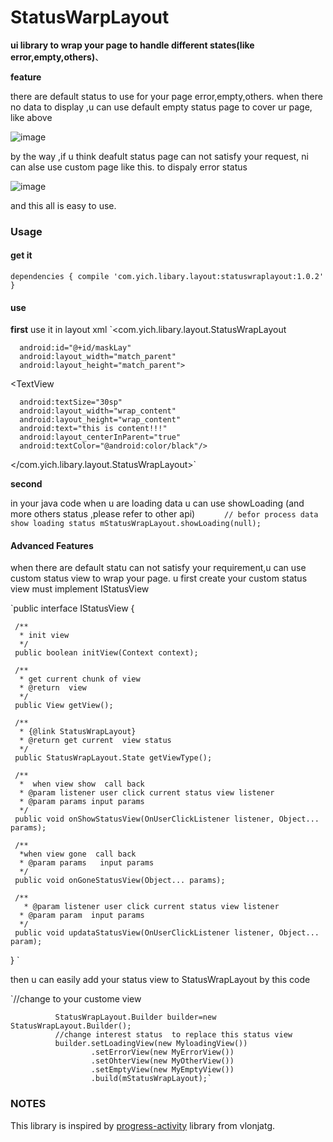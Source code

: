 # StatusWarpLayout
**ui library to wrap your page to  handle different states(like error,empty,others)**、

**feature**

there are default status to use for your page  error,empty,others.
when there  no data  to display ,u can use default empty status page to cover ur page, like above

![image](https://github.com/yuqiyich/StatusWarpLayout/blob/master/art/deafuat_error.gif)

by the way ,if u think deafult status page can not  satisfy your request, ni can alse use custom page  like this. to dispaly error status

![image](https://github.com/yuqiyich/StatusWarpLayout/blob/master/art/custom_error.gif)

and  this all is easy to use.

### Usage
#### get it
 `dependencies {
          compile 'com.yich.libary.layout:statuswraplayout:1.0.2'
  } `

#### use

**first**
 use  it in layout xml
 `<com.yich.libary.layout.StatusWrapLayout

      android:id="@+id/maskLay"
      android:layout_width="match_parent"
      android:layout_height="match_parent">

  <TextView

      android:textSize="30sp"
      android:layout_width="wrap_content"
      android:layout_height="wrap_content"
      android:text="this is content!!!"
      android:layout_centerInParent="true"
      android:textColor="@android:color/black"/>

  </com.yich.libary.layout.StatusWrapLayout>`

**second**

 in your java code
when u are  loading data u can use showLoading (and more others status ,please refer to  other api)
`       // befor process data show loading status
         mStatusWrapLayout.showLoading(null);
`
#### Advanced Features
when there are default statu can  not satisfy your requirement,u can use custom status view to wrap your page.
u first create your custom status view must implement IStatusView

`public interface IStatusView {

     /**
      * init view
      */
     public boolean initView(Context context);

     /**
      * get current chunk of view
      * @return  view
      */
     public View getView();

     /**
      * {@link StatusWrapLayout}
      * @return get current  view status
      */
     public StatusWrapLayout.State getViewType();

     /**
      *  when view show  call back
      * @param listener user click current status view listener
      * @param params input params
      */
     public void onShowStatusView(OnUserClickListener listener, Object... params);

     /**
      *when view gone  call back
      * @param params   input params
      */
     public void onGoneStatusView(Object... params);

     /**
       * @param listener user click current status view listener
      * @param param  input params
      */
     public void updataStatusView(OnUserClickListener listener, Object... param);
 }
`

then u can easily add your status view to StatusWrapLayout by this code

`//change to your custome view

              StatusWrapLayout.Builder builder=new StatusWrapLayout.Builder();
              //change interest status  to replace this status view
              builder.setLoadingView(new MyloadingView())
                      .setErrorView(new MyErrorView())
                      .setOhterView(new MyOtherView())
                      .setEmptyView(new MyEmptyView())
                      .build(mStatusWrapLayout);`

### NOTES
This library is inspired by [progress-activity](https://github.com/vlonjatg/progress-activity)  library from vlonjatg.
